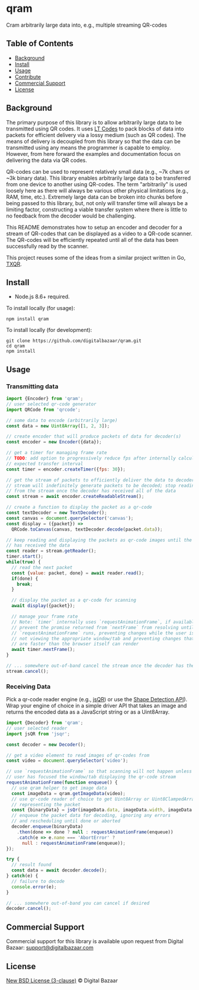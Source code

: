 # qram
Cram arbitrarily large data into, e.g., multiple streaming QR-codes

## Table of Contents

- [Background](#background)
- [Install](#install)
- [Usage](#usage)
- [Contribute](#contribute)
- [Commercial Support](#commercial-support)
- [License](#license)

## Background

The primary purpose of this library is to allow arbitrarily large data to
be transmitted using QR codes. It uses [LT Codes][] to pack blocks of data
into packets for efficient delivery via a lossy medium (such as QR codes). The
means of delivery is decoupled from this library so that the data can be
transmitted using any means the programmer is capable to employ. However,
from here forward the examples and documentation focus on delivering the
data via QR codes.

QR-codes can be used to represent relatively small data (e.g., ~7k chars
or ~3k binary data). This library enables arbitrarily large data to be
transferred from one device to another using QR-codes. The term "arbitrarily"
is used loosely here as there will always be various other physical limitations
(e.g., RAM, time, etc.). Extremely large data can be broken into chunks before
being passed to this library, but, not only will transfer time will always be
a limiting factor, constructing a viable transfer system where there is little
to no feedback from the decoder would be challenging.

This README demonstrates how to setup an encoder and decoder for a stream of
QR-codes that can be displayed as a video to a QR-code scanner. The QR-codes
will be efficiently repeated until all of the data has been successfully read
by the scanner.

This project reuses some of the ideas from a similar project written
in Go, [TXQR][].

## Install

- Node.js 8.6+ required.

To install locally (for usage):

```
npm install qram
```

To install locally (for development):

```
git clone https://github.com/digitalbazaar/qram.git
cd qram
npm install
```

## Usage

### Transmitting data

```js
import {Encoder} from 'qram';
// user selected qr-code generator
import QRCode from 'qrcode';

// some data to encode (arbitrarily large)
const data = new Uint8Array([1, 2, 3]);

// create encoder that will produce packets of data for decoder(s)
const encoder = new Encoder({data});

// get a timer for managing frame rate
// TODO: add option to progressively reduce fps after internally calculated
// expected transfer interval
const timer = encoder.createTimer({fps: 30});

// get the stream of packets to efficiently deliver the data to decoder(s)
// stream will indefinitely generate packets to be decoded; stop reading
// from the stream once the decoder has received all of the data
const stream = await encoder.createReadableStream();

// create a function to display the packet as a qr-code
const textDecoder = new TextDecoder();
const canvas = document.querySelector('canvas');
const display = ({packet}) =>
  QRCode.toCanvas(canvas, textDecoder.decode(packet.data));

// keep reading and displaying the packets as qr-code images until the decoder
// has received the data
const reader = stream.getReader();
timer.start();
while(true) {
  // read the next packet
  const {value: packet, done} = await reader.read();
  if(done) {
    break;
  }

  // display the packet as a qr-code for scanning
  await display({packet});

  // manage your frame rate
  // Note: `timer` internally uses `requestAnimationFrame`, if available, to
  // prevent the promise returned from `nextFrame` from resolving until
  // `requestAnimationFrame` runs, preventing changes while the user is
  // not viewing the appropriate window/tab and preventing changes that
  // are faster than the browser itself can render
  await timer.nextFrame();
}

// ... somewhere out-of-band cancel the stream once the decoder has the data
stream.cancel();
```

### Receiving Data

Pick a qr-code reader engine (e.g., [jsQR][]) or use the
[Shape Detection API][]). Wrap your engine of choice in a simple driver API
that takes an image and returns the encoded data as a JavaScript string or
as a Uint8Array.

```js
import {Decoder} from 'qram';
// user selected reader
import jsQR from 'jsqr';

const decoder = new Decoder();

// get a video element to read images of qr-codes from
const video = document.querySelector('video');

// use `requestAnimationFrame` so that scanning will not happen unless the
// user has focused the window/tab displaying the qr-code stream
requestAnimationFrame(function enqueue() {
  // use qram helper to get image data
  const imageData = qram.getImageData(video);
  // use qr-code reader of choice to get Uint8Array or Uint8ClampedArray
  // representing the packet
  const {binaryData} = jsQr(imageData.data, imageData.width, imageData.height);
  // enqueue the packet data for decoding, ignoring any errors
  // and rescheduling until done or aborted
  decoder.enqueue(binaryData)
    .then(done => done ? null : requestAnimationFrame(enqueue))
    .catch(e => e.name === 'AbortError' ?
      null : requestAnimationFrame(enqueue));
});

try {
  // result found
  const data = await decoder.decode();
} catch(e) {
  // failure to decode
  console.error(e);
}

// ... somewhere out-of-band you can cancel if desired
decoder.cancel();
```

## Commercial Support

Commercial support for this library is available upon request from
Digital Bazaar: support@digitalbazaar.com

## License

[New BSD License (3-clause)](LICENSE) © Digital Bazaar

[jsQR]: https://github.com/cozmo/jsQR
[Shape Detection API]: https://wicg.github.io/shape-detection-api/
[TXQR]: https://github.com/divan/txqr
[LT Codes]: https://en.wikipedia.org/wiki/Luby_transform_code
